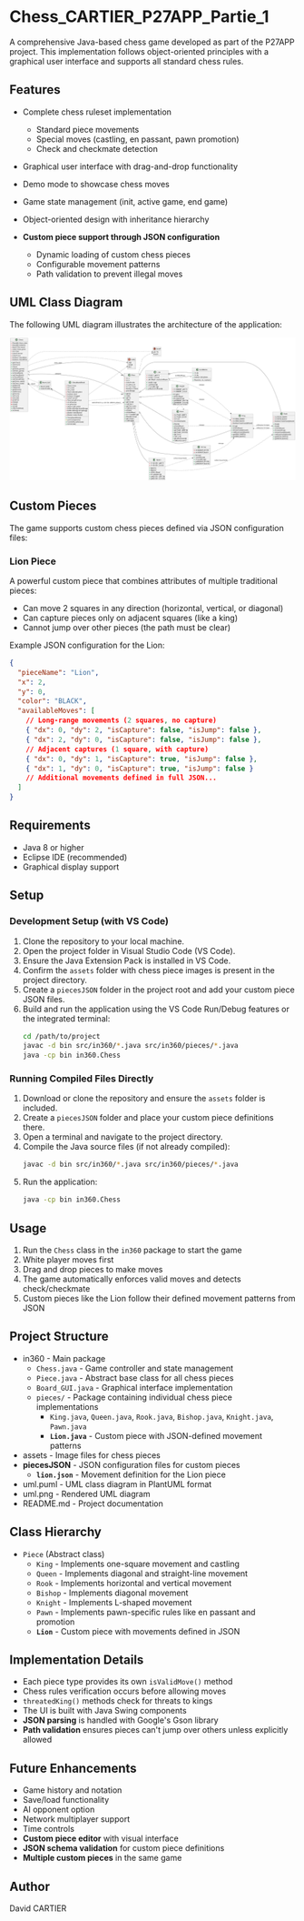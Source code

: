 # Chess_CARTIER_P27APP_Partie_1

A comprehensive Java-based chess game developed as part of the P27APP project. This implementation follows object-oriented principles with a graphical user interface and supports all standard chess rules.

## Features

- Complete chess ruleset implementation
  - Standard piece movements
  - Special moves (castling, en passant, pawn promotion)
  - Check and checkmate detection
- Graphical user interface with drag-and-drop functionality
- Demo mode to showcase chess moves
- Game state management (init, active game, end game)
- Object-oriented design with inheritance hierarchy


- **Custom piece support through JSON configuration**
  - Dynamic loading of custom chess pieces
  - Configurable movement patterns
  - Path validation to prevent illegal moves

## UML Class Diagram

The following UML diagram illustrates the architecture of the application:

![UML Class Diagram](uml.png)

## Custom Pieces

The game supports custom chess pieces defined via JSON configuration files:

### Lion Piece

A powerful custom piece that combines attributes of multiple traditional pieces:
- Can move 2 squares in any direction (horizontal, vertical, or diagonal)
- Can capture pieces only on adjacent squares (like a king)
- Cannot jump over other pieces (the path must be clear)

Example JSON configuration for the Lion:

```json
{
  "pieceName": "Lion",
  "x": 2,
  "y": 0,
  "color": "BLACK",
  "availableMoves": [
    // Long-range movements (2 squares, no capture)
    { "dx": 0, "dy": 2, "isCapture": false, "isJump": false },
    { "dx": 2, "dy": 0, "isCapture": false, "isJump": false },
    // Adjacent captures (1 square, with capture)
    { "dx": 0, "dy": 1, "isCapture": true, "isJump": false },
    { "dx": 1, "dy": 0, "isCapture": true, "isJump": false }
    // Additional movements defined in full JSON...
  ]
}
```

## Requirements

- Java 8 or higher
- Eclipse IDE (recommended)
- Graphical display support

## Setup

### Development Setup (with VS Code)

1. Clone the repository to your local machine.
2. Open the project folder in Visual Studio Code (VS Code).
3. Ensure the Java Extension Pack is installed in VS Code.
4. Confirm the `assets` folder with chess piece images is present in the project directory.
5. Create a `piecesJSON` folder in the project root and add your custom piece JSON files.
6. Build and run the application using the VS Code Run/Debug features or the integrated terminal:
    ```sh
    cd /path/to/project
    javac -d bin src/in360/*.java src/in360/pieces/*.java
    java -cp bin in360.Chess
    ```

### Running Compiled Files Directly

1. Download or clone the repository and ensure the `assets` folder is included.
2. Create a `piecesJSON` folder and place your custom piece definitions there.
3. Open a terminal and navigate to the project directory.
4. Compile the Java source files (if not already compiled):
    ```sh
    javac -d bin src/in360/*.java src/in360/pieces/*.java
    ```
5. Run the application:
    ```sh
    java -cp bin in360.Chess
    ```

## Usage

1. Run the `Chess` class in the `in360` package to start the game
2. White player moves first
3. Drag and drop pieces to make moves
4. The game automatically enforces valid moves and detects check/checkmate
5. Custom pieces like the Lion follow their defined movement patterns from JSON

## Project Structure

- in360 - Main package
  - `Chess.java` - Game controller and state management
  - `Piece.java` - Abstract base class for all chess pieces
  - `Board_GUI.java` - Graphical interface implementation
  - `pieces/` - Package containing individual chess piece implementations
    - `King.java`, `Queen.java`, `Rook.java`, `Bishop.java`, `Knight.java`, `Pawn.java`
    - **`Lion.java`** - Custom piece with JSON-defined movement patterns
- assets - Image files for chess pieces
- **piecesJSON** - JSON configuration files for custom pieces
  - **`lion.json`** - Movement definition for the Lion piece
- uml.puml - UML class diagram in PlantUML format
- uml.png - Rendered UML diagram
- README.md - Project documentation

## Class Hierarchy

- `Piece` (Abstract class)
  - `King` - Implements one-square movement and castling
  - `Queen` - Implements diagonal and straight-line movement
  - `Rook` - Implements horizontal and vertical movement
  - `Bishop` - Implements diagonal movement
  - `Knight` - Implements L-shaped movement
  - `Pawn` - Implements pawn-specific rules like en passant and promotion
  - **`Lion`** - Custom piece with movements defined in JSON

## Implementation Details

- Each piece type provides its own `isValidMove()` method
- Chess rules verification occurs before allowing moves
- `threatedKing()` methods check for threats to kings
- The UI is built with Java Swing components
- **JSON parsing** is handled with Google's Gson library
- **Path validation** ensures pieces can't jump over others unless explicitly allowed

## Future Enhancements

- Game history and notation
- Save/load functionality
- AI opponent option
- Network multiplayer support
- Time controls
- **Custom piece editor** with visual interface
- **JSON schema validation** for custom piece definitions
- **Multiple custom pieces** in the same game

## Author

David CARTIER